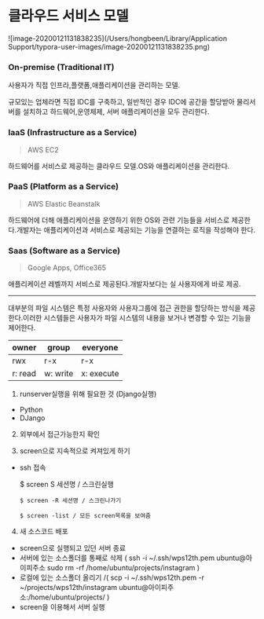 # 클라우드 서비스 모델

![image-20200121131838235](/Users/hongbeen/Library/Application Support/typora-user-images/image-20200121131838235.png)

### On-premise (Traditional IT)

사용자가 직접 인프라,플랫폼,애플리케이션을 관리하는 모델.

규모있는 업체라면 직접 IDC를 구축하고, 일반적인 경우 IDC에 공간을 할당받아 물리서버를 설치하고 하드웨어,운영체제, 서버 애플리케이션을 모두 관리한다.

### laaS (Infrastructure as a Service)

> AWS EC2

하드웨어를 서비스로 제공하는 클라우드 모델.OS와 애플리케이션을 관리한다.

### PaaS (Platform as a Service)

> AWS Elastic Beanstalk

하드웨어에 더해 애플리케이션을 운영하기 위한 OS와 관련 기능들을 서비스로 제공한다.개발자는 애플리케이션과 서비스로 제공되는 기능을 연결하는 로직을 작성해야 한다.

### Saas (Software as a Service)

> Google Apps, Office365

애플리케이션 레벨까지 서비스로 제공된다.개발자보다는 실 사용자에게 바로 제공.



-----------------

대부분의 파일 시스템은 특정 사용자와 사용자그룹에 접근 권한을 할당하는 방식을 제공한다.이러한 시스템들은 사용자가 파일 시스템의 내용을 보거나 변경할 수 있는 기능을 제어한다.

| owner   | group    | everyone   |
| ------- | -------- | ---------- |
| rwx     | r-x      | r-x        |
| r: read | w: write | x: execute |

1. runserver실행을 위해 필요한 것 (Django실행)

- Python
- DJango

2. 외부에서 접근가능한지 확인

3.  screen으로 지속적으로 켜져있게 하기

- ssh 접속

  $ screen S 세션명 / 스크린실행 

  `$ screen -R 세션명 / 스크린나가기`

  `$ screen -list / 모든 screen목록을 보여줌`

4. 새 소스코드 배포

- screen으로 실행되고 있던 서버 종료
- 서버에 있는 소스폴더를 통째로 삭제 ( ssh -i ~/.ssh/wps12th.pem ubuntu@아이피주소 sudo rm -rf /home/ubuntu/projects/instagram )
- 로컬에 있는 소스폴더 올리기 /( scp -i ~/.ssh/wps12th.pem -r ~/projects/wps12th/instagram ubuntu@아이피주소:/home/ubuntu/projects/ )
- screen을 이용해서 서버 실행

